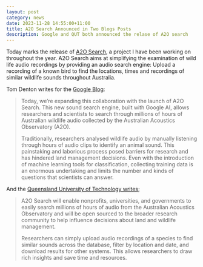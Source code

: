 ```yaml
---
layout: post
category: news
date: 2023-11-28 14:55:00+11:00
title: A2O Search Announced in Two Blogs Posts
description: Google and QUT both announced the relase of A2O search
---
```


Today marks the release of [A2O Search](https://search.acousticobservatory.org), a project I have been working on throughout the year. A2O Search aims at simplifying the examination of wild life audio recordings by providing an audio search engine: Upload a recording of a known bird to find the locations, times and recordings of similar wildlife sounds throughout Australia.

Tom Denton writes for the [Google Blog](https://blog.google/intl/en-au/company-news/technology/a2o-search/):

> Today, we’re expanding this collaboration with the launch of A2O Search. This new sound search engine, built with Google AI, allows researchers and scientists to search through millions of hours of Australian wildlife audio collected by the Australian Acoustics Observatory (A2O).
>
> Traditionally, researchers analysed wildlife audio by manually listening through hours of audio clips to identify an animal sound. This painstaking and laborious process posed barriers for research and has hindered land management decisions. Even with the introduction of machine learning tools for classification, collecting training data is an enormous undertaking and limits the number and kinds of questions that scientists can answer.

And the [Queensland University of Technology writes](https://www.qut.edu.au/engage/news-and-events?id=191813);

> A2O Search will enable nonprofits, universities, and governments to easily search millions of hours of audio from the Australian Acoustics Observatory and will be open sourced to the broader research community to help influence decisions about land and wildlife management.
>
> Researchers can simply upload audio recordings of a species to find similar sounds across the database, filter by location and date, and download results for other systems. This allows researchers to draw rich insights and save time and resources.

